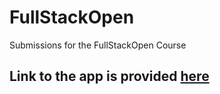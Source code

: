 # FullStackOpen
Submissions for the FullStackOpen Course

## Link to the app is provided [here](https://peaceful-atoll-65930.herokuapp.com/)
